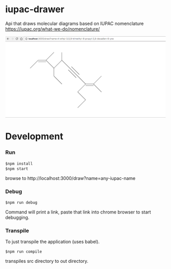 # iupac-drawer
Api that draws molecular diagrams based on IUPAC nomenclature https://iupac.org/what-we-do/nomenclature/

![screen shot](https://raw.githubusercontent.com/zackpudil/iupac-drawer/master/screenshot.png)

# Development

### Run
```
$npm install
$npm start
```

browse to http://localhost:3000/draw?name=any-iupac-name

### Debug
```
$npm run debug
```
Command will print a link, paste that link into chrome browser to start debugging.

### Transpile
To just transpile the application (uses babel).
```
$npm run compile
```

transpiles src directory to out directory.
